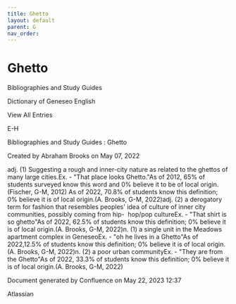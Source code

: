 ```yaml
---
title: Ghetto
layout: default
parent: G
nav_order:
---
```


# Ghetto

Bibliographies and Study Guides

Dictionary of Geneseo English

View All Entries

E-H

Bibliographies and Study Guides : Ghetto

Created by  Abraham Brooks on May 07, 2022

adj. (1) Suggesting a rough and inner-city nature as related to the ghettos of many large cities.Ex. - &quot;That place looks Ghetto.&quot;As of 2012, 65% of students surveyed know this word and 0% believe it to be of local origin.(Fischer, G-M, 2012) As of 2022, 70.8% of students know this definition; 0% believe it is of local origin.(A. Brooks, G-M, 2022)adj. (2) a derogatory term for fashion that resembles peoples' idea of culture of inner city communities, possibly coming from hip-  hop/pop cultureEx. - &quot;That shirt is so ghetto&quot;As of 2022, 62.5% of students know this definition; 0% believe it is of local origin.(A. Brooks, G-M, 2022)n. (1) a single unit in the Meadows apartment complex in GeneseoEx. - &quot;oh he lives in a Ghetto&quot;As of 2022,12.5% of students know this definition; 0% believe it is of local origin.(A. Brooks, G-M, 2022)n. (2) a poor urban communityEx. - &quot;They are from the Ghetto&quot;As of 2022, 33.3% of students know this definition; 0% believe it is of local origin.(A. Brooks, G-M, 2022)

Document generated by Confluence on May 22, 2023 12:37

Atlassian
